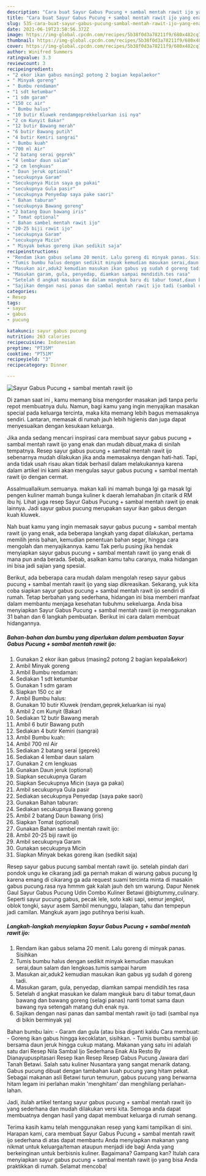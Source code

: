 ```yaml
---
description: "Cara buat Sayur Gabus Pucung + sambal mentah rawit ijo yang enak Untuk Jualan"
title: "Cara buat Sayur Gabus Pucung + sambal mentah rawit ijo yang enak Untuk Jualan"
slug: 535-cara-buat-sayur-gabus-pucung-sambal-mentah-rawit-ijo-yang-enak-untuk-jualan
date: 2021-06-19T23:50:56.372Z
image: https://img-global.cpcdn.com/recipes/5b38f0d3a78211f9/680x482cq70/sayur-gabus-pucung-sambal-mentah-rawit-ijo-foto-resep-utama.jpg
thumbnail: https://img-global.cpcdn.com/recipes/5b38f0d3a78211f9/680x482cq70/sayur-gabus-pucung-sambal-mentah-rawit-ijo-foto-resep-utama.jpg
cover: https://img-global.cpcdn.com/recipes/5b38f0d3a78211f9/680x482cq70/sayur-gabus-pucung-sambal-mentah-rawit-ijo-foto-resep-utama.jpg
author: Winifred Summers
ratingvalue: 3.3
reviewcount: 3
recipeingredient:
- "2 ekor ikan gabus masing2 potong 2 bagian kepalaekor"
- " Minyak goreng"
- " Bumbu rendaman"
- "1 sdt ketumbar"
- "1 sdm garam"
- "150 cc air"
- " Bumbu halus"
- "10 butir Kluwek rendamgeprekkeluarkan isi nya"
- "2 cm Kunyit Bakar"
- "12 butir Bawang merah"
- "6 butir Bawang putih"
- "4 butir Kemiri sangrai"
- " Bumbu kuah"
- "700 ml Air"
- "2 batang serai geprek"
- "4 lembar daun salam"
- "2 cm lengkuas"
- " Daun jeruk optional"
- "secukupnya Garam"
- "Secukupnya Micin saya ga pakai"
- "secukupnya Gula pasir"
- "secukupnya Penyedap saya pake saori"
- " Bahan taburan"
- "secukupnya Bawang goreng"
- "2 batang Daun bawang iris"
- " Tomat optional"
- " Bahan sambel mentah rawit ijo"
- "20-25 biji rawit ijo"
- "secukupnya Garam"
- "secukupnya Micin"
- " Minyak bekas goreng ikan sedikit saja"
recipeinstructions:
- "Rendam ikan gabus selama 20 menit. Lalu goreng di minyak panas. Sisihkan"
- "Tumis bumbu halus dengan sedikit minyak kemudian masukan serai,daun salam dan lengkoas.tumis sampai harum"
- "Masukan air,aduk2 kemudian masukan ikan gabus yg sudah d goreng tadi."
- "Masukan garam, gula, penyedap, diamkan sampai mendidih.tes rasa"
- "Setelah d angkat masukan ke dalam mangkuk baru di tabur tomat,daun bawang dan bawang goreng (selagi panas) nanti tomat sama daun bawang nya setengah matang duh enak nya."
- "Sajikan dengan nasi panas dan sambal mentah rawit ijo tadi (sambal nya di bikin berminyak ya)"
categories:
- Resep
tags:
- sayur
- gabus
- pucung

katakunci: sayur gabus pucung 
nutrition: 263 calories
recipecuisine: Indonesian
preptime: "PT35M"
cooktime: "PT51M"
recipeyield: "3"
recipecategory: Dinner

---
```



![Sayur Gabus Pucung + sambal mentah rawit ijo](https://img-global.cpcdn.com/recipes/5b38f0d3a78211f9/680x482cq70/sayur-gabus-pucung-sambal-mentah-rawit-ijo-foto-resep-utama.jpg)

Di zaman  saat ini , kamu memang bisa mengorder masakan jadi tanpa perlu repot membuatnya dulu. Namun, bagi kamu yang ingin menyajikan masakan special pada keluarga tercinta, maka kita memang lebih bagus memasaknya sendiri. Lantaran, memasak di rumah jauh lebih higienis dan juga dapat menyesuaikan dengan kesukaan keluarga.

Jika anda sedang mencari inspirasi cara membuat sayur gabus pucung + sambal mentah rawit ijo yang enak dan mudah dibuat,maka di sinilah tempatnya. Resep sayur gabus pucung + sambal mentah rawit ijo  sebenarnya mudah dilakukan jika anda memasaknya dengan hati-hati. Tapi, anda tidak usah risau akan tidak berhasil dalam melakukannya 
karena dalam artikel ini kami akan mengulas sayur gabus pucung + sambal mentah rawit ijo dengan cermat.  

Assalmuallaikum.semuanya. makan kali ini mamah bunga lgi ga masak lgi pengen kuliner mamah bunga kuliner k daerah lemahaban jln citarik d RM ibu hj. Lihat juga resep Sayur Gabus Pucung + sambal mentah rawit ijo enak lainnya. Jadi sayur gabus pucung merupakan sayur ikan gabus dengan kuah kluwek.

Nah buat kamu yang ingin memasak sayur gabus pucung + sambal mentah rawit ijo yang enak, ada beberapa langkah yang dapat dilakukan, pertama memilih jenis bahan, kemudian penentuan bahan segar, hingga cara mengolah dan menyajikannya. kamu Tak perlu pusing jika hendak menyiapkan sayur gabus pucung + sambal mentah rawit ijo yang enak di mana pun anda berada. Sebab, asalkan kamu  tahu caranya, maka hidangan ini bisa jadi sajian yang spesial.

Berikut, ada beberapa cara mudah dalam mengolah resep sayur gabus pucung + sambal mentah rawit ijo yang siap dikreasikan. Sekarang, yuk kita coba siapkan sayur gabus pucung + sambal mentah rawit ijo sendiri di rumah. Tetap berbahan yang sederhana, hidangan ini bisa memberi manfaat dalam membantu menjaga kesehatan tubuhmu sekeluarga. Anda bisa menyiapkan Sayur Gabus Pucung + sambal mentah rawit ijo menggunakan 31 bahan dan 6 langkah pembuatan. Berikut ini cara dalam membuat hidangannya.

<!--inarticleads1-->

##### Bahan-bahan dan bumbu yang diperlukan dalam pembuatan Sayur Gabus Pucung + sambal mentah rawit ijo:

1. Gunakan 2 ekor ikan gabus (masing2 potong 2 bagian kepala&amp;ekor)
1. Ambil  Minyak goreng
1. Ambil  Bumbu rendaman:
1. Sediakan 1 sdt ketumbar
1. Gunakan 1 sdm garam
1. Siapkan 150 cc air
1. Ambil  Bumbu halus:
1. Gunakan 10 butir Kluwek (rendam,geprek,keluarkan isi nya)
1. Ambil 2 cm Kunyit (Bakar)
1. Sediakan 12 butir Bawang merah
1. Ambil 6 butir Bawang putih
1. Sediakan 4 butir Kemiri (sangrai)
1. Ambil  Bumbu kuah:
1. Ambil 700 ml Air
1. Sediakan 2 batang serai (geprek)
1. Sediakan 4 lembar daun salam
1. Gunakan 2 cm lengkuas
1. Gunakan  Daun jeruk (optional)
1. Siapkan secukupnya Garam
1. Siapkan Secukupnya Micin (saya ga pakai)
1. Ambil secukupnya Gula pasir
1. Sediakan secukupnya Penyedap (saya pake saori)
1. Gunakan  Bahan taburan:
1. Sediakan secukupnya Bawang goreng
1. Ambil 2 batang Daun bawang (iris)
1. Siapkan  Tomat (optional)
1. Gunakan  Bahan sambel mentah rawit ijo:
1. Ambil 20-25 biji rawit ijo
1. Ambil secukupnya Garam
1. Gunakan secukupnya Micin
1. Siapkan  Minyak bekas goreng ikan (sedikit saja)


Resep sayur gabus pucung sambal mentah rawit ijo. setelah pindah dari pondok ungu ke cikarang jadi ga pernah makan di warung gabus pucung lg karena emang di cikarang ga ada request suami tercinta minta di masakin gabus pucung.rasa nya hmmm gak kalah jauh deh sm warung. Dapur Nenek Gaul Sayur Gabus Pucung Udin Combo Kuliner Betawi @bigtummy_culinary. Seperti sayur pucung gabus, pecak lele, soto kaki sapi, semur jengkol, oblok tongki, sayur asem Sambil menunggu, lalapan, tahu dan tempepun jadi camilan. Mangkuk ayam jago putihnya berisi kuah. 

<!--inarticleads2-->

##### Langkah-langkah menyiapkan Sayur Gabus Pucung + sambal mentah rawit ijo:

1. Rendam ikan gabus selama 20 menit. Lalu goreng di minyak panas. Sisihkan
1. Tumis bumbu halus dengan sedikit minyak kemudian masukan serai,daun salam dan lengkoas.tumis sampai harum
1. Masukan air,aduk2 kemudian masukan ikan gabus yg sudah d goreng tadi.
1. Masukan garam, gula, penyedap, diamkan sampai mendidih.tes rasa
1. Setelah d angkat masukan ke dalam mangkuk baru di tabur tomat,daun bawang dan bawang goreng (selagi panas) nanti tomat sama daun bawang nya setengah matang duh enak nya.
1. Sajikan dengan nasi panas dan sambal mentah rawit ijo tadi (sambal nya di bikin berminyak ya)


Bahan bumbu lain: - Garam dan gula (atau bisa diganti kaldu Cara membuat: - Goreng ikan gabus hingga kecoklatan, sisihkan. - Tumis bumbu sambal ijo bersama daun jeruk hingga cukup matang. Makanan yang satu ini adalah satu dari Resep Nila Sambal Ijo Sederhana Enak Ala Resto By Dianayupuspitasari Resep Ikan Resep Resep Gabus Pucung Jawara dari Tanah Betawi. Salah satu kuliner Nusantara yang sangat menarik datang. Gabus pucung dibuat dengan tambahan kuah pucung yang hitam pekat. Sebagai makanan asli Betawi turun temurun, gabus pucung yang berwarna hitam legam ini perlahan makin &#39;menghitam&#39; dan menghilang perlahan-lahan. 

Jadi, itulah artikel tentang  sayur gabus pucung + sambal mentah rawit ijo  yang sederhana dan mudah dilakukan versi kita. Semoga anda dapat membuatnya dengan hasil yang dapat membuat keluarga di rumah senang. 

Terima kasih kamu telah menggunakan resep yang kami tampilkan di sini. Harapan kami, cara membuat  Sayur Gabus Pucung + sambal mentah rawit ijo sederhana di atas dapat membantu Anda menyiapkan makanan yang nikmat untuk keluarga/teman ataupun menjadi ide bagi Anda yang berkeinginan untuk berbisnis kuliner. Bagaimana? Gampang kan? Itulah cara menyiapkan sayur gabus pucung + sambal mentah rawit ijo yang bisa Anda praktikkan di rumah. Selamat mencoba!

